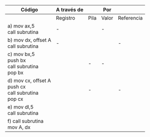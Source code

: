 | Código                       | A través de |                | Por         |            |
|------------------------------|-------------|----------------|-------------|------------|
|                              | Registro    | Pila           | Valor       | Referencia |
| a) mov ax,5 <br> call subrutina |      -      |                |       -     |            |
| b) mov dx, offset A <br> call subrutina |     -       |                |             |      -     |
| c) mov bx,5 <br> push bx <br> call subrutina <br> pop bx |             |        -       |      -      |            |
| d) mov cx, offset A <br> push cx <br> call subrutina <br> pop cx |             |        -       |             |      -     |
| e) mov dl,5 <br> call subrutina |             |                |             |            |
| f) call subrutina <br> mov A, dx |             |                |             |            |
